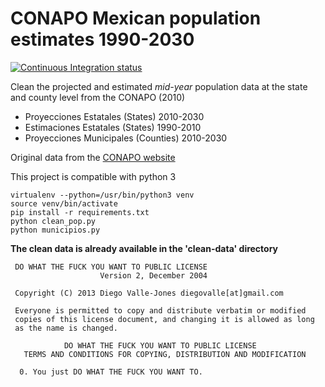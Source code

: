 CONAPO Mexican population estimates 1990-2030
=============================================

[![Continuous Integration status](https://secure.travis-ci.org/diegovalle/conapo-2010.png)](http://travis-ci.org/diegovalle/conapo-2010)

Clean the projected and estimated *mid-year* population data at the state and county level from the CONAPO (2010)

* Proyecciones Estatales (States) 2010-2030
* Estimaciones Estatales (States) 1990-2010
* Proyecciones Municipales (Counties) 2010-2030

Original data from the [CONAPO website](http://www.conapo.gob.mx/es/CONAPO/Proyecciones)

This project is compatible with python 3

```shell
virtualenv --python=/usr/bin/python3 venv
source venv/bin/activate
pip install -r requirements.txt
python clean_pop.py
python municipios.py
```
__The clean data is already available in the 'clean-data' directory__

```
 DO WHAT THE FUCK YOU WANT TO PUBLIC LICENSE 
                    Version 2, December 2004 

 Copyright (C) 2013 Diego Valle-Jones diegovalle[at]gmail.com

 Everyone is permitted to copy and distribute verbatim or modified 
 copies of this license document, and changing it is allowed as long 
 as the name is changed. 

            DO WHAT THE FUCK YOU WANT TO PUBLIC LICENSE 
   TERMS AND CONDITIONS FOR COPYING, DISTRIBUTION AND MODIFICATION 

  0. You just DO WHAT THE FUCK YOU WANT TO.
```

